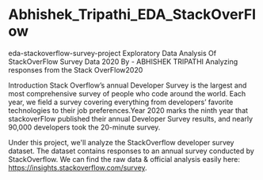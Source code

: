 # Abhishek_Tripathi_EDA_StackOverFlow
eda-stackoverflow-survey-project
Exploratory Data Analysis Of StackOverFlow Survey
Data 2020
By - ABHISHEK TRIPATHI
Analyzing responses from the Stack OverFlow2020

Introduction
Stack Overflow’s annual Developer Survey is the largest and most comprehensive survey of people who code around the world. Each year, we field a survey covering everything from developers’ favorite technologies to their job preferences.Year 2020 marks the ninth year that stackoverFlow published their annual Developer Survey results, and nearly 90,000 developers took the 20-minute survey.


Under this project, we'll analyze the StackOverflow developer survey dataset. The dataset contains responses to an annual survey conducted by StackOverflow. We can find the raw data & official analysis easily here: https://insights.stackoverflow.com/survey.
